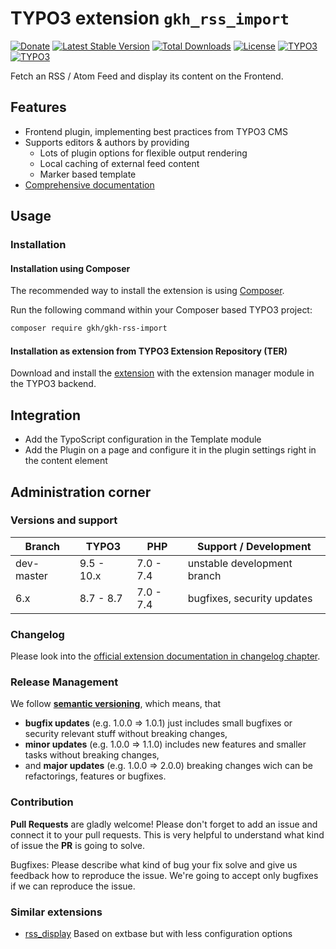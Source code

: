 # TYPO3 extension `gkh_rss_import`

[![Donate](https://img.shields.io/badge/Donate-PayPal-green.svg)](https://www.paypal.me/simonschaufi/19.99)
[![Latest Stable Version](https://poser.pugx.org/gkh/gkh-rss-import/v/stable)](https://packagist.org/packages/gkh/gkh-rss-import)
[![Total Downloads](https://poser.pugx.org/gkh/gkh-rss-import/downloads)](https://packagist.org/packages/gkh/gkh-rss-import)
[![License](https://poser.pugx.org/gkh/gkh-rss-import/license)](https://packagist.org/packages/gkh/gkh-rss-import)
[![TYPO3](https://img.shields.io/badge/TYPO3-9.5.0-orange.svg)](https://get.typo3.org/version/9)
[![TYPO3](https://img.shields.io/badge/TYPO3-10.4.0-orange.svg)](https://get.typo3.org/version/10)

Fetch an RSS / Atom Feed and display its content on the Frontend.

## Features

* Frontend plugin, implementing best practices from TYPO3 CMS
* Supports editors & authors by providing
    * Lots of plugin options for flexible output rendering
    * Local caching of external feed content
    * Marker based template
* [Comprehensive documentation][1]

## Usage

### Installation

#### Installation using Composer

The recommended way to install the extension is using [Composer][2].

Run the following command within your Composer based TYPO3 project:

```bash
composer require gkh/gkh-rss-import
```

#### Installation as extension from TYPO3 Extension Repository (TER)

Download and install the [extension][3] with the extension manager module in the TYPO3 backend.

## Integration

- Add the TypoScript configuration in the Template module
- Add the Plugin on a page and configure it in the plugin settings right in the content element

## Administration corner

### Versions and support

| Branch      | TYPO3      | PHP       | Support / Development                   |
| ----------- | ---------- | ----------|---------------------------------------- |
| dev-master  | 9.5 - 10.x | 7.0 - 7.4 | unstable development branch             |
| 6.x         | 8.7 - 8.7  | 7.0 - 7.4 | bugfixes, security updates              |

### Changelog

Please look into the [official extension documentation in changelog chapter][4].

### Release Management

We follow [**semantic versioning**][5], which means, that
* **bugfix updates** (e.g. 1.0.0 => 1.0.1) just includes small bugfixes or security relevant stuff without breaking changes,
* **minor updates** (e.g. 1.0.0 => 1.1.0) includes new features and smaller tasks without breaking changes,
* and **major updates** (e.g. 1.0.0 => 2.0.0) breaking changes wich can be refactorings, features or bugfixes.

### Contribution

**Pull Requests** are gladly welcome! Please don't forget to add an issue and connect it to your pull requests. This
is very helpful to understand what kind of issue the **PR** is going to solve.

Bugfixes: Please describe what kind of bug your fix solve and give us feedback how to reproduce the issue. We're going
to accept only bugfixes if we can reproduce the issue.

### Similar extensions

* [rss_display][6] Based on extbase but with less configuration options

[1]: https://docs.typo3.org/p/gkh/gkh-rss-import/master/en-us/
[2]: https://getcomposer.org/
[3]: https://extensions.typo3.org/extension/gkh_rss_import
[4]: https://docs.typo3.org/p/simonschauif/gkh_rss_import/master/en-us/Changelog/Index.html
[5]: https://semver.org/
[6]: https://extensions.typo3.org/extension/rss_display/
